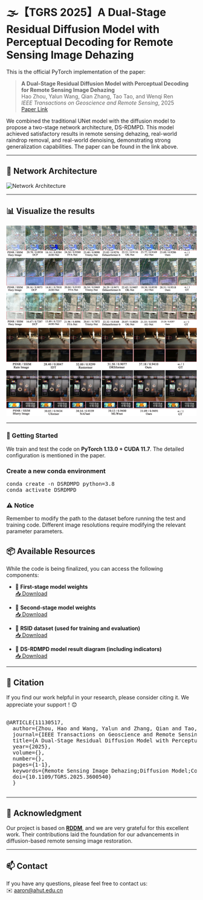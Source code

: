 # 🌫️【TGRS 2025】A Dual-Stage Residual Diffusion Model with Perceptual Decoding for Remote Sensing Image Dehazing

This is the official PyTorch implementation of the paper:

> **A Dual-Stage Residual Diffusion Model with Perceptual Decoding for Remote Sensing Image Dehazing**  
> Hao Zhou, Yalun Wang, Qian Zhang, Tao Tao, and Wenqi Ren  
> *IEEE Transactions on Geoscience and Remote Sensing*, 2025  
> [Paper Link](https://ieeexplore.ieee.org/document/11130517)

We combined the traditional UNet model with the diffusion model to propose a two-stage network architecture, DS-RDMPD. This model achieved satisfactory results in remote sensing dehazing, real-world raindrop removal, and real-world denoising, demonstrating strong generalization capabilities. The paper can be found in the link above.

---

## 🧠 Network Architecture

![Network Architecture](images/1.png)

---
## 📊 Visualize the results
![Visualize the results](images/thin.jpg)![Visualize the results](images/moderate.jpg)![Visualize the results](images/thick.jpg)![Visualize the results](images/rain.jpg)![Visualize the results](images/blur.jpg)

---

### 🚀 Getting Started

We train and test the code on **PyTorch 1.13.0 + CUDA 11.7**. The detailed configuration is mentioned in the paper.

### Create a new conda environment
<pre lang="markdown">conda create -n DSRDMPD python=3.8 
conda activate DSRDMPD  </pre>

###  ⚠️ Notice
Remember to modify the path to the dataset before running the test and training code. Different image resolutions require modifying the relevant parameter parameters.

## 📦 Available Resources

While the code is being finalized, you can access the following components:

- 🔹 **First-stage model weights**  
  [📥 Download](https://drive.google.com/drive/folders/1XWtq8Gn3MdlvIPw7_S750vFG7iy634AQ?usp=drive_link)

- 🔹 **Second-stage model weights**  
  [📥 Download](https://drive.google.com/drive/folders/1Q7PX3VwAymqgeB5IXvYIG3o7mdv3cFez?usp=drive_link)

- 🔹 **RSID dataset (used for training and evaluation)**  
  [📥 Download](https://drive.google.com/drive/folders/1abSw9GWyyOJINWCRNHBUoJBBw3FCttaS?usp=drive_link)
  
- 🔹 **DS-RDMPD model result diagram (including indicators)**  
  [📥 Download](https://drive.google.com/drive/folders/1MLppQLh9fQA5h7ZPFpROMpRJhvlBQhv9?usp=sharing)
---
## 📖 Citation
If you find our work helpful in your research, please consider citing it. We appreciate your support！😊
<pre lang="markdown"> 
@ARTICLE{11130517,
  author={Zhou, Hao and Wang, Yalun and Zhang, Qian and Tao, Tao and Ren, Wenqi},
  journal={IEEE Transactions on Geoscience and Remote Sensing}, 
  title={A Dual-Stage Residual Diffusion Model with Perceptual Decoding for Remote Sensing Image Dehazing}, 
  year={2025},
  volume={},
  number={},
  pages={1-1},
  keywords={Remote Sensing Image Dehazing;Diffusion Model;Computer Vision;Multi-Scale Channel Attention},
  doi={10.1109/TGRS.2025.3600540}
  }
  </pre>
---
## 🙏 Acknowledgment 

Our project is based on **[RDDM](https://github.com/nachifur/RDDM)**, and we are very grateful for this excellent work. Their contributions laid the foundation for our advancements in diffusion-based remote sensing image restoration.

---
## 📫 Contact
If you have any questions, please feel free to contact us:  
✉️ aaron@ahut.edu.cn

